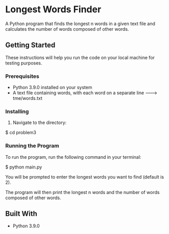 # **Longest Words Finder**
A Python program that finds the longest n words in a given text file and calculates the number of words composed of other words.
## **Getting Started**
These instructions will help you run the code on your local machine for testing purposes.
### **Prerequisites**
- Python 3.9.0 installed on your system
- A text file containing words, with each word on a separate line ---> tme/words.txt
### **Installing**

1. Navigate to the directory:

$ cd problem3
### **Running the Program**
To run the program, run the following command in your terminal:

$ python main.py

You will be prompted to enter the longest words you want to find (default is 2).

The program will then print the longest n words and the number of words composed of other words.
## **Built With**
- Python 3.9.0


